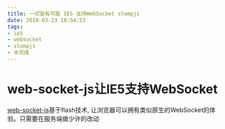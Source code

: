 ```yaml
---
title: 一切皆有可能 IE5 支持WebSocket stompjs
date: 2018-03-23 18:54:53
tags:
- ie5
- websocket
- stompjs
- 未完成
---
```


# web-socket-js让IE5支持WebSocket

[web-socket-js](https://github.com/gimite/web-socket-js)基于flash技术, 让浏览器可以拥有类似原生的WebSocket的体验。只需要在服务端做少许的改动